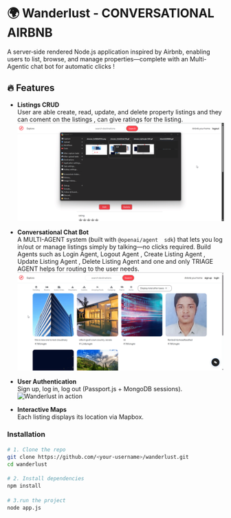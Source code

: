 # 🌍 Wanderlust - CONVERSATIONAL AIRBNB

A server‑side rendered Node.js application inspired by Airbnb, enabling users to list, browse, and manage properties—complete with an Multi-Agentic chat bot for automatic clicks !


## 🔥 Features

- **Listings CRUD**  
  User are able create, read, update, and delete property listings and they can coment on the listings , can give ratings for the listing.
  ![Wanderlust in action](./assets/editcomment.gif)
- **Conversational Chat Bot**  
  A MULTI-AGENT system (built with `@openai/agent  sdk`) that lets you log in/out or manage listings simply by talking—no clicks required.
  Build Agents such as Login Agent, Logout Agent , Create Listing Agent , Update Listing Agent , Delete Listing Agent and one and only TRIAGE AGENT helps for routing 
  to the user needs.
  ![Wanderlust in action](./assets/chatbot.gif)

- **User Authentication**  
  Sign up, log in, log out (Passport.js + MongoDB sessions).
  ![Wanderlust in action](./assets/auth.gif)

- **Interactive Maps**  
  Each listing displays its location via Mapbox.


### Installation

```bash
# 1. Clone the repo
git clone https://github.com/<your‑username>/wanderlust.git
cd wanderlust

# 2. Install dependencies
npm install

# 3.run the project 
node app.js
